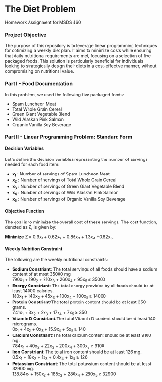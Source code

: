 # The Diet Problem
Homework Assignment for MSDS 460 
### Project Objective
The purpose of this repository is to leverage linear programming techniques for optimizing a weekly diet plan. It aims to minimize costs while ensuring that daily nutritional requirements are met, focusing on a selection of five packaged foods. This solution is particularly beneficial for individuals looking to strategically design their diets in a cost-effective manner, without compromising on nutritional value.
### Part I - Food Documentation
In this problem, we used the following five packaged foods:
- Spam Luncheon Meat
- Total Whole Grain Cereal 
- Green Giant Vegetable Blend
- Wild Alaskan Pink Salmon
- Organic Vanilla Soy Beverage
### Part II - Linear Programming Problem: Standard Form
#### Decision Variables
Let's define the decision variables representing the number of servings needed for each food item:
- **x<sub>1</sub>** : Number of servings of Spam Luncheon Meat
- **x<sub>2</sub>** : Number of servings of Total Whole Grain Cereal
- **x<sub>3</sub>** : Number of servings of Green Giant Vegetable Blend
- **x<sub>4</sub>** : Number of servings of Wild Alaskan Pink Salmon
- **x<sub>5</sub>** : Number of servings of Organic Vanilla Soy Beverage
#### Objective Function
The goal is to minimize the overall cost of these servings. The cost function, denoted as Z, is given by: 

**Minimize** Z = 0.9x<sub>1</sub> + 0.62x<sub>2</sub> + 0.86x<sub>3</sub> + 1.3x<sub>4</sub> +0.62x<sub>5</sub>
#### Weekly Nutrition Constraint 
The following are the weekly nutritional constraints:
- **Sodium Constriant**: The total servings of all foods should have a sodium content of at most 35000 mg \
 790x<sub>1</sub> + 190<sub>2</sub> + 210x<sub>3</sub> + 260x<sub>4</sub> + 95x<sub>5</sub> &le; 35000
- **Energy Constriant**: The total energy provided by all foods should be at least 14000 calories. \
 180x<sub>1</sub> + 140x<sub>2</sub> + 45x<sub>3</sub> + 100x<sub>4</sub> + 100x<sub>5</sub> &ge; 14000
- **Protein Constriant**:The total protein content should be at least 350 grams. \
 7.41x<sub>1</sub> + 3x<sub>2</sub> + 2x<sub>3</sub> + 17x<sub>4</sub> + 7x<sub>5</sub> &ge; 350
- **Vitamin D Constriant**:The total Vitamin D content should be at least 140 micrograms.\
 0x<sub>1</sub> + 4x<sub>2</sub> + 0x<sub>3</sub> + 15.9x<sub>4</sub> + 5x<sub>5</sub> &ge; 140
- **Calcium Constriant**:The total calcium content should be at least 9100 mg. \
 7.84x<sub>1</sub> + 40x<sub>2</sub> + 22x<sub>3</sub> + 200x<sub>4</sub> + 300x<sub>5</sub> &ge; 9100
- **Iron Constriant**: The total iron content should be at least 126 mg. \
 0.5x<sub>1</sub> + 18x<sub>2</sub> + 1x<sub>3</sub> + 0.4x<sub>4</sub> + 1x<sub>5</sub> &ge; 126
- **Potassium Constriant**: The total potassium content should be at least 32900 mg. \
 128.84x<sub>1</sub> + 150x<sub>2</sub> + 185x<sub>3</sub> + 280x<sub>4</sub> + 280x<sub>5</sub> &ge; 32900
